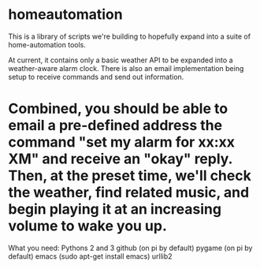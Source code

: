 homeautomation
==============
This is a library of scripts we're building to hopefully expand into a suite of home-automation tools.



At current, it contains only a basic weather API to be expanded into a weather-aware alarm clock.  There is also an email implementation being setup to receive commands and send out information.  

Combined, you should be able to email a pre-defined address the command "set my alarm for xx:xx XM" and receive an "okay" reply.  Then, at the preset time, we'll check the weather, find related music, and begin playing it at an increasing volume to wake you up.
===========
What you need:
Pythons 2 and 3
github (on pi by default)
pygame (on pi by default)
emacs  (sudo apt-get install emacs)
urllib2
